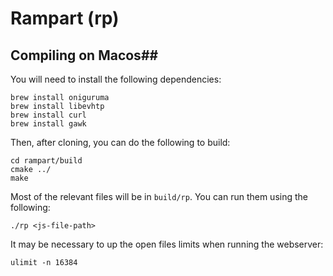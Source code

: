 # Rampart (rp) #

## Compiling on Macos##

You will need to install the following dependencies:

```
brew install oniguruma
brew install libevhtp
brew install curl
brew install gawk
```

Then, after cloning, you can do the following to build:

```
cd rampart/build
cmake ../
make
```

Most of the relevant files will be in `build/rp`. You can run them using the following: 

```
./rp <js-file-path>
```
It may be necessary to up the open files limits when running the webserver:
```
ulimit -n 16384
```
